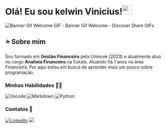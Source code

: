 # Olá! Eu sou kelwin Vinicius!<img src="https://raw.githubusercontent.com/MartinHeinz/MartinHeinz/master/wave.gif" width="30px" height="30px">


![Banner Gif Welcome GIF - Banner Gif Welcome - Discover   Share GIFs](https://github.com/kelwin-777/kelwin-777/assets/166253809/16716ed8-7f9d-4e86-80d8-450eea5779d6)



## ⭐️ Sobre mim

Sou formado em <b>Gestão Financeira</b> pela Uninove (2023) e atualmente atuo no cargo <b>Analista Financeiro</b> na Eskala. Atuando há 1 anos na área Financeira. Por aqui estou em busca de aprender mais um pouco sobre programação.


###  Minhas Habilidades :technologist:


![Vscode](https://img.shields.io/badge/Vscode-007ACC?style=for-the-badge&logo=visual-studio-code&logoColor=white)
![Markdown](https://img.shields.io/badge/Markdown-000?style=for-the-badge&logo=markdown)
![Python](https://img.shields.io/badge/python-3670A0?style=for-the-badge&logo=python&logoColor=ffdd54)


### Contatos 👋



[![LinkedIn](https://img.shields.io/badge/LinkedIn-0077B5?style=for-the-badge&logo=linkedin&logoColor=white)](https://www.linkedin.com/in/kelwin-vinicius-0a802a249?utm_source=share&utm_cam-paign=share_via&utm_content=profile&utm_medium=ios_app)
<a href = "kelwinvinicius7728@gmail.com.com"><img src="https://img.shields.io/badge/-Gmail-%23333?style=for-the-badge&logo=gmail&logoColor=white" target="_blank"></a>

  
